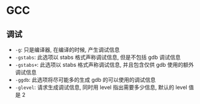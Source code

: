 # GCC

## 调试

- `-g`: 只是编译器, 在编译的时候, 产生调试信息
- `-gstabs`: 此选项以 stabs 格式声称调试信息, 但是不包括 gdb 调试信息
- `-gstabs+`: 此选项以 stabs 格式声称调试信息, 并且包含仅供 gdb 使用的额外调试信息
- `-ggdb`: 此选项将尽可能多的生成 gdb 的可以使用的调试信息
- `-glevel`: 请求生成调试信息, 同时用 level 指出需要多少信息, 默认的 level 值是 2

